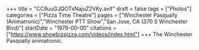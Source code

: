 +++
title = "CC9uuGJQOTxNajuZ2VKy.avif"
draft = false
tags = ["Photos"]
categories = ["Pizza Time Theatre"]
pages = ["Winchester Pasqually (Animatronic)","Winchester PTT Show","San Jose, CA (370 S Winchester Blvd)"]
startDate = "1979-00-00"
citations = ["https://www.showbizpizza.com/videos/index.html"]
+++
The Winchester Pasqually animatronic.
